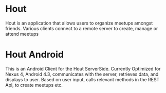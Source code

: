 Hout
=====
Hout is an application that allows users to organize meetups amongst friends. Various clients connect to a remote server to create, manage or attend meetups

Hout Android
============
This is an Android Client for the Hout ServerSide.
Currently Optimized for Nexus 4, Android 4.3, communicates with the server, retrieves data, and displays to user. Based on user input, calls relevant methods in the REST Api, to create meetups etc.
